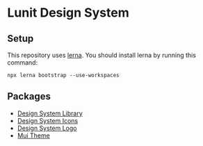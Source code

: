 # Lunit Design System

## Setup

This repository uses [lerna](https://lerna.js.org). You should install lerna by running this command:

`npx lerna bootstrap --use-workspaces`

## Packages

- [Design System Library](packages/design-system/)
- [Design System Icons](packages/design-system-icons/)
- [Design System Logo](packages/design-system-logo/)
- [Mui Theme](packages/mui-theme/)
